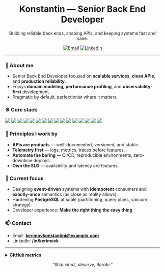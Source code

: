 <!-- Profile README -->

<h1 align="center">Konstantin — Senior Back End Developer</h1>

<p align="center">
  Building reliable back ends, shaping APIs, and keeping systems fast and sane.
</p>

<p align="center">
  <a href="mailto:kerimovkonstantini@gmail.com"><img alt="Email" src="https://img.shields.io/badge/Email-contact%40example.com-informational?style=flat-square&logo=gmail"></a>
  <a href="https://www.linkedin.com/in/kerimovk/"><img alt="LinkedIn" src="https://img.shields.io/badge/LinkedIn-Connect-blue?style=flat-square&logo=linkedin"></a>
</p>

---

### 👋 About me
- Senior Back End Developer focused on **scalable services**, **clean APIs**, and **production reliability**.  
- Enjoys **domain modeling**, **performance profiling**, and **observability-first** development.  
- Pragmatic by default, perfectionist where it matters.

### ⚙️ Core stack
<p>
  <!-- Languages -->
  <img src="https://img.shields.io/badge/Go-00ADD8?logo=go&logoColor=white&style=for-the-badge" />
  <!-- Frameworks -->
  <img src="https://img.shields.io/badge/Gin-008ECF?style=for-the-badge" />
  <img src="https://img.shields.io/badge/Echo-4B32C3?style=for-the-badge" />
  <!-- Data -->
  <img src="https://img.shields.io/badge/PostgreSQL-4169E1?logo=postgresql&logoColor=white&style=for-the-badge" />
  <img src="https://img.shields.io/badge/Redis-DC382D?logo=redis&logoColor=white&style=for-the-badge" />
  <img src="https://img.shields.io/badge/Kafka-231F20?logo=apachekafka&logoColor=white&style=for-the-badge" />
  <!-- Cloud/Infra -->
  <img src="https://img.shields.io/badge/AWS-232F3E?logo=amazonaws&logoColor=white&style=for-the-badge" />
  <img src="https://img.shields.io/badge/Docker-2496ED?logo=docker&logoColor=white&style=for-the-badge" />
  <img src="https://img.shields.io/badge/Kubernetes-326CE5?logo=kubernetes&logoColor=white&style=for-the-badge" />
  <img src="https://img.shields.io/badge/Terraform-7B42BC?logo=terraform&logoColor=white&style=for-the-badge" />
  <!-- Observability -->
  <img src="https://img.shields.io/badge/Prometheus-E6522C?logo=prometheus&logoColor=white&style=for-the-badge" />
  <img src="https://img.shields.io/badge/Grafana-F46800?logo=grafana&logoColor=white&style=for-the-badge" />
  <img src="https://img.shields.io/badge/OpenTelemetry-000000?logo=opentelemetry&logoColor=white&style=for-the-badge" />
  <!-- Logs -->
  <img src="https://img.shields.io/badge/Elasticsearch-005571?logo=elasticsearch&logoColor=white&style=for-the-badge" />
  <img src="https://img.shields.io/badge/Logstash-000000?logo=logstash&logoColor=white&style=for-the-badge" />
  <img src="https://img.shields.io/badge/Kibana-EA4AAA?logo=kibana&logoColor=white&style=for-the-badge" />
</p>

### 🧠 Principles I work by
- **APIs are products** — well-documented, versioned, and stable.
- **Telemetry first** — logs, metrics, traces before features.
- **Automate the boring** — CI/CD, reproducible environments, zero-downtime deploys.
- **Own the SLO** — availability and latency are features.

### 🚀 Current focus
- Designing **event-driven** systems with **idempotent** consumers and **exactly-once** semantics (as close as reality allows).
- Hardening **PostgreSQL** at scale (partitioning, query plans, vacuum strategy).
- Developer experience: **Make the right thing the easy thing**.

### 📫 Contact
- Email: **kerimovkonstantini@example.com**  
- LinkedIn: **/in/kerimovk**  

---

<details>
<summary><b>GitHub metrics</b></summary>

<!-- Replace USERNAME with your GitHub handle -->
<p>
  <img height="160" src="https://github-readme-stats.vercel.app/api?username=kerimovkk&show_icons=true&hide=stars,issues&count_private=true" alt="GitHub stats">
  <img height="160" src="https://github-readme-streak-stats.herokuapp.com/?user=kerimovkk" alt="GitHub streak">
</p>

</details>

<!-- Footer -->
<p align="center">
  <i>“Ship small, observe, iterate.”</i>
</p>


